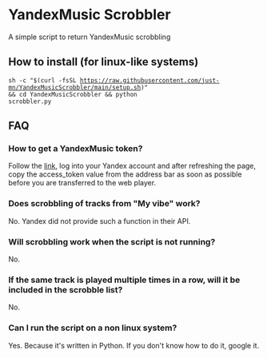 # YandexMusic Scrobbler
A simple script to return YandexMusic scrobbling 
## How to install (for linux-like systems)
<code>sh -c "$(curl -fsSL https://raw.githubusercontent.com/just-mn/YandexMusicScrobbler/main/setup.sh)" && cd YandexMusicScrobbler && python scrobbler.py</code>
## FAQ
### How to get a YandexMusic token?
Follow the [link](https://oauth.yandex.com/authorize?response_type=token&client_id=23cabbbdc6cd418abb4b39c32c41195d), log into your Yandex account and after refreshing the page, copy the access_token value from the address bar as soon as possible before you are transferred to the web player.
### Does scrobbling of tracks from "My vibe" work?
No. Yandex did not provide such a function in their API.
### Will scrobbling work when the script is not running?
No.
### If the same track is played multiple times in a row, will it be included in the scrobble list?
No.
### Can I run the script on a non linux system?
Yes. Because it's written in Python. If you don't know how to do it, google it.